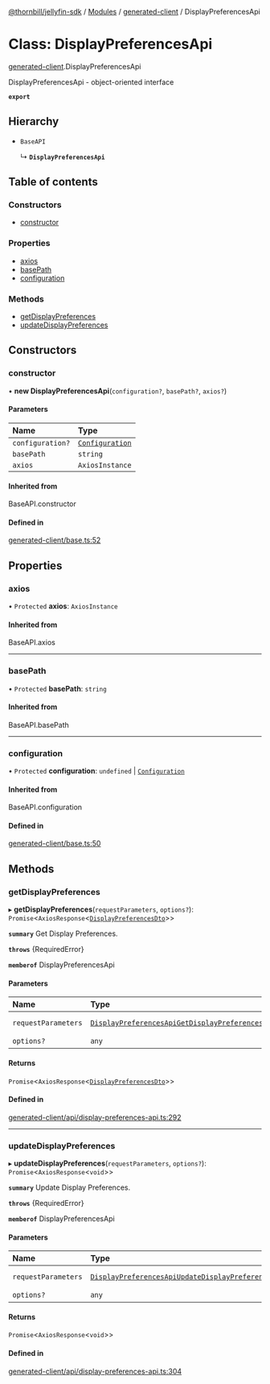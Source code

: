 [@thornbill/jellyfin-sdk](../README.md) / [Modules](../modules.md) / [generated-client](../modules/generated_client.md) / DisplayPreferencesApi

# Class: DisplayPreferencesApi

[generated-client](../modules/generated_client.md).DisplayPreferencesApi

DisplayPreferencesApi - object-oriented interface

**`export`**

## Hierarchy

- `BaseAPI`

  ↳ **`DisplayPreferencesApi`**

## Table of contents

### Constructors

- [constructor](generated_client.DisplayPreferencesApi.md#constructor)

### Properties

- [axios](generated_client.DisplayPreferencesApi.md#axios)
- [basePath](generated_client.DisplayPreferencesApi.md#basepath)
- [configuration](generated_client.DisplayPreferencesApi.md#configuration)

### Methods

- [getDisplayPreferences](generated_client.DisplayPreferencesApi.md#getdisplaypreferences)
- [updateDisplayPreferences](generated_client.DisplayPreferencesApi.md#updatedisplaypreferences)

## Constructors

### constructor

• **new DisplayPreferencesApi**(`configuration?`, `basePath?`, `axios?`)

#### Parameters

| Name | Type |
| :------ | :------ |
| `configuration?` | [`Configuration`](generated_client.Configuration.md) |
| `basePath` | `string` |
| `axios` | `AxiosInstance` |

#### Inherited from

BaseAPI.constructor

#### Defined in

[generated-client/base.ts:52](https://github.com/thornbill/jellyfin-sdk-typescript/blob/c65c42e/src/generated-client/base.ts#L52)

## Properties

### axios

• `Protected` **axios**: `AxiosInstance`

#### Inherited from

BaseAPI.axios

___

### basePath

• `Protected` **basePath**: `string`

#### Inherited from

BaseAPI.basePath

___

### configuration

• `Protected` **configuration**: `undefined` \| [`Configuration`](generated_client.Configuration.md)

#### Inherited from

BaseAPI.configuration

#### Defined in

[generated-client/base.ts:50](https://github.com/thornbill/jellyfin-sdk-typescript/blob/c65c42e/src/generated-client/base.ts#L50)

## Methods

### getDisplayPreferences

▸ **getDisplayPreferences**(`requestParameters`, `options?`): `Promise`<`AxiosResponse`<[`DisplayPreferencesDto`](../interfaces/generated_client.DisplayPreferencesDto.md)\>\>

**`summary`** Get Display Preferences.

**`throws`** {RequiredError}

**`memberof`** DisplayPreferencesApi

#### Parameters

| Name | Type | Description |
| :------ | :------ | :------ |
| `requestParameters` | [`DisplayPreferencesApiGetDisplayPreferencesRequest`](../interfaces/generated_client.DisplayPreferencesApiGetDisplayPreferencesRequest.md) | Request parameters. |
| `options?` | `any` | - |

#### Returns

`Promise`<`AxiosResponse`<[`DisplayPreferencesDto`](../interfaces/generated_client.DisplayPreferencesDto.md)\>\>

#### Defined in

[generated-client/api/display-preferences-api.ts:292](https://github.com/thornbill/jellyfin-sdk-typescript/blob/c65c42e/src/generated-client/api/display-preferences-api.ts#L292)

___

### updateDisplayPreferences

▸ **updateDisplayPreferences**(`requestParameters`, `options?`): `Promise`<`AxiosResponse`<`void`\>\>

**`summary`** Update Display Preferences.

**`throws`** {RequiredError}

**`memberof`** DisplayPreferencesApi

#### Parameters

| Name | Type | Description |
| :------ | :------ | :------ |
| `requestParameters` | [`DisplayPreferencesApiUpdateDisplayPreferencesRequest`](../interfaces/generated_client.DisplayPreferencesApiUpdateDisplayPreferencesRequest.md) | Request parameters. |
| `options?` | `any` | - |

#### Returns

`Promise`<`AxiosResponse`<`void`\>\>

#### Defined in

[generated-client/api/display-preferences-api.ts:304](https://github.com/thornbill/jellyfin-sdk-typescript/blob/c65c42e/src/generated-client/api/display-preferences-api.ts#L304)
